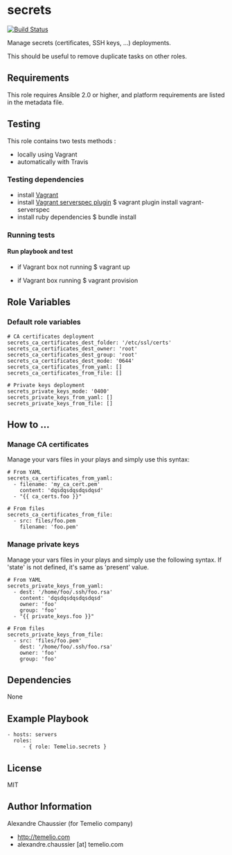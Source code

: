 # secrets

[![Build Status](https://travis-ci.org/Temelio/ansible-role-secrets.svg?branch=master)](https://travis-ci.org/Temelio/ansible-role-secrets)

Manage secrets (certificates, SSH keys, ...) deployments.

 This should be useful to remove duplicate tasks on other roles.

## Requirements

This role requires Ansible 2.0 or higher,
and platform requirements are listed in the metadata file.

## Testing

This role contains two tests methods :
- locally using Vagrant
- automatically with Travis

### Testing dependencies
- install [Vagrant](https://www.vagrantup.com)
- install [Vagrant serverspec plugin](https://github.com/jvoorhis/vagrant-serverspec)
    $ vagrant plugin install vagrant-serverspec
- install ruby dependencies
    $ bundle install

### Running tests

#### Run playbook and test

- if Vagrant box not running
    $ vagrant up

- if Vagrant box running
    $ vagrant provision

## Role Variables

### Default role variables

    # CA certificates deployment
    secrets_ca_certificates_dest_folder: '/etc/ssl/certs'
    secrets_ca_certificates_dest_owner: 'root'
    secrets_ca_certificates_dest_group: 'root'
    secrets_ca_certificates_dest_mode: '0644'
    secrets_ca_certificates_from_yaml: []
    secrets_ca_certificates_from_file: []

    # Private keys deployment
    secrets_private_keys_mode: '0400'
    secrets_private_keys_from_yaml: []
    secrets_private_keys_from_file: []

## How to ...

### Manage CA certificates

Manage your vars files in your plays and simply use this syntax:

    # From YAML
    secrets_ca_certificates_from_yaml:
      - filename: 'my_ca_cert.pem'
        content: 'dqsdqsdqsdqsdqsd'
      - "{{ ca_certs.foo }}"

    # From files
    secrets_ca_certificates_from_file:
      - src: files/foo.pem
        filename: 'foo.pem'

### Manage private keys

Manage your vars files in your plays and simply use the following syntax.
If 'state' is not defined, it's same as 'present' value.

    # From YAML
    secrets_private_keys_from_yaml:
      - dest: '/home/foo/.ssh/foo.rsa'
        content: 'dqsdqsdqsdqsdqsd'
        owner: 'foo'
        group: 'foo'
      - "{{ private_keys.foo }}"

    # From files
    secrets_private_keys_from_file:
      - src: 'files/foo.pem'
        dest: '/home/foo/.ssh/foo.rsa'
        owner: 'foo'
        group: 'foo'

## Dependencies

None

## Example Playbook

    - hosts: servers
      roles:
         - { role: Temelio.secrets }

## License

MIT

## Author Information

Alexandre Chaussier (for Temelio company)
- http://temelio.com
- alexandre.chaussier [at] temelio.com

